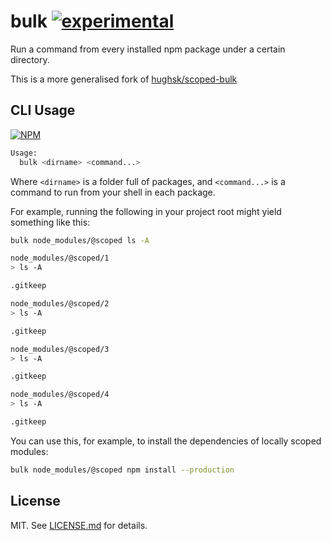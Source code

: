 # bulk [![experimental](http://badges.github.io/stability-badges/dist/experimental.svg)](http://github.com/badges/stability-badges)

Run a command from every installed npm package under a certain directory.

This is a more generalised fork of [hughsk/scoped-bulk](http://github.com/hughsk/scoped-bulk)

## CLI Usage

[![NPM](https://nodei.co/npm/bulk.png)](https://nodei.co/npm/bulk/)

``` bash
Usage:
  bulk <dirname> <command...>
```

Where `<dirname>` is a folder full of packages, and `<command...>` is a
command to run from your shell in each package.

For example, running the following in your project root might yield something
like this:

``` bash
bulk node_modules/@scoped ls -A
```

``` bash
node_modules/@scoped/1
> ls -A

.gitkeep

node_modules/@scoped/2
> ls -A

.gitkeep

node_modules/@scoped/3
> ls -A

.gitkeep

node_modules/@scoped/4
> ls -A

.gitkeep
```

You can use this, for example, to install the dependencies of locally scoped
modules:

``` bash
bulk node_modules/@scoped npm install --production
```

## License

MIT. See [LICENSE.md](http://github.com/hughsk/bulk/blob/master/LICENSE.md) for details.
